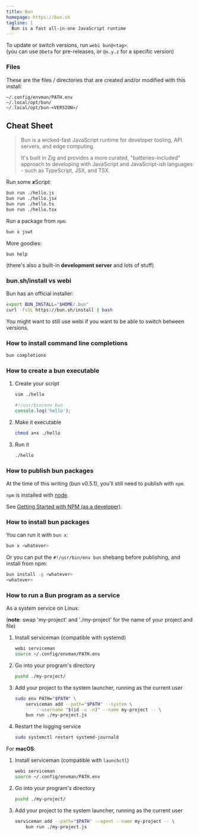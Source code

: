 ```yaml
---
title: Bun
homepage: https://bun.sh
tagline: |
  Bun is a fast all-in-one JavaScript runtime
---
```


To update or switch versions, run `webi bun@<tag>`. \
(you can use `@beta` for pre-releases, or `@x.y.z` for a specific version)

### Files

These are the files / directories that are created and/or modified with this
install:

```text
~/.config/envman/PATH.env
~/.local/opt/bun/
~/.local/opt/bun-<VERSION>/
```

## Cheat Sheet

> Bun is a wicked-fast JavaScript runtime for developer tooling, API servers,
> and edge computing.
>
> It's built in Zig and provides a more curated, "batteries-included" approach
> to developing with JavaScript and JavaScript-ish languages - such as
> TypeScript, JSX, and TSX.

Run some <strong><em>x</em></strong>Script:

```sh
bun run ./hello.js
bun run ./hello.jsx
bun run ./hello.ts
bun run ./hello.tsx
```

Run a package from `npm`:

```sh
bun x jswt
```

More goodies:

```
bun help
```

(there's also a built-in **development server** and lots of stuff)

### bun<span>.</span>sh/install vs webi

Bun has an official installer:

```sh
export BUN_INSTALL="$HOME/.bun"
curl -fsSL https://bun.sh/install | bash
```

You might want to still use webi if you want to be able to switch between
versions.

### How to install command line completions

```sh
bun completions
```

### How to create a bun executable

1. Create your script
   ```sh
   vim ./hello
   ```
   ```js
   #!/usr/bin/env bun
   console.log('hello');
   ```
2. Make it executable
   ```sh
   chmod a+x ./hello
   ```
3. Run it
   ```sh
   ./hello
   ```

### How to publish bun packages

At the time of this writing (bun v0.5.1), you'll still need to publish with
`npm`.

`npm` is installed with [node](/node).

See
[Getting Started with NPM (as a developer)](https://gist.github.com/coolaj86/1318304).

### How to install bun packages

You can run it with `bun x`:

```sh
bun x <whatever>
```

Or you can put the `#!/usr/bin/env bun` shebang before publishing, and install
from npm:

```sh
bun install -g <whatever>
<whatever>
```

### How to run a Bun program as a service

As a system service on Linux:

(**note**: swap 'my-project' and './my-project' for the name of your project and
file)

1. Install serviceman (compatible with systemd)
   ```sh
   webi serviceman
   source ~/.config/envman/PATH.env
   ```
2. Go into your program's directory
   ```sh
   pushd ./my-project/
   ```
3. Add your project to the system launcher, running as the current user
   ```sh
   sudo env PATH="$PATH" \
       serviceman add --path="$PATH" --system \
           --username "$(id -u -n)" --name my-project -- \
       bun run ./my-project.js
   ```
4. Restart the logging service
   ```sh
   sudo systemctl restart systemd-journald
   ```

For **macOS**:

1. Install serviceman (compatible with `launchctl`)
   ```sh
   webi serviceman
   source ~/.config/envman/PATH.env
   ```
2. Go into your program's directory
   ```sh
   pushd ./my-project/
   ```
3. Add your project to the system launcher, running as the current user
   ```sh
   serviceman add --path="$PATH" --agent --name my-project -- \
       bun run ./my-project.js
   ```
